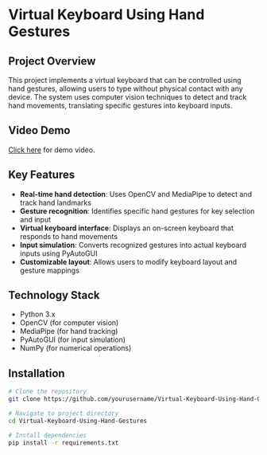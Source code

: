 # Virtual Keyboard Using Hand Gestures

## Project Overview
This project implements a virtual keyboard that can be controlled using hand gestures, allowing users to type without physical contact with any device. The system uses computer vision techniques to detect and track hand movements, translating specific gestures into keyboard inputs.

## Video Demo
[Click here](https://github.com/yourusername/Virtual-Keyboard-Using-Hand-Gestures/blob/main/Demo.mp4) for demo video.

## Key Features
- **Real-time hand detection**: Uses OpenCV and MediaPipe to detect and track hand landmarks
- **Gesture recognition**: Identifies specific hand gestures for key selection and input
- **Virtual keyboard interface**: Displays an on-screen keyboard that responds to hand movements
- **Input simulation**: Converts recognized gestures into actual keyboard inputs using PyAutoGUI
- **Customizable layout**: Allows users to modify keyboard layout and gesture mappings

## Technology Stack
- Python 3.x
- OpenCV (for computer vision)
- MediaPipe (for hand tracking)
- PyAutoGUI (for input simulation)
- NumPy (for numerical operations)

## Installation
```bash
# Clone the repository
git clone https://github.com/yourusername/Virtual-Keyboard-Using-Hand-Gestures.git

# Navigate to project directory
cd Virtual-Keyboard-Using-Hand-Gestures

# Install dependencies
pip install -r requirements.txt

